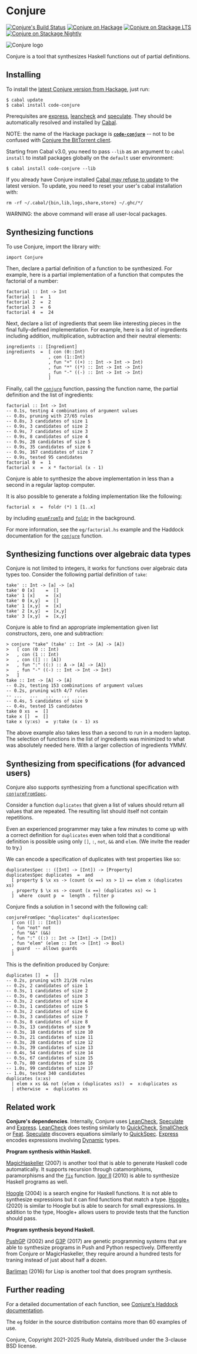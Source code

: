 Conjure
=======

[![Conjure's Build Status][build-status]][build-log]
[![Conjure on Hackage][hackage-version]][code-conjure-on-hackage]
[![Conjure on Stackage LTS][stackage-lts-badge]][code-conjure-on-stackage-lts]
[![Conjure on Stackage Nightly][stackage-nightly-badge]][code-conjure-on-stackage-nightly]

![Conjure logo][conjure-logo]

Conjure is a tool that synthesizes Haskell functions out of partial definitions.


Installing
----------

To install the [latest Conjure version from Hackage], just run:

	$ cabal update
	$ cabal install code-conjure

Prerequisites are [express], [leancheck] and [speculate].
They should be automatically resolved and installed by [Cabal].

NOTE: the name of the Hackage package is __[`code-conjure`]__
-- not to be confused with [Conjure the BitTorrent client].

Starting from Cabal v3.0, you need to pass `--lib` as an argument to
`cabal install` to install packages globally on the `default` user environment:

	$ cabal install code-conjure --lib

If you already have Conjure installed
[Cabal may refuse to update](https://github.com/haskell/cabal/issues/7373)
to the latest version.
To update, you need to reset your user's cabal installation with:

	rm -rf ~/.cabal/{bin,lib,logs,share,store} ~/.ghc/*/

WARNING: the above command will erase all user-local packages.


Synthesizing functions
----------------------

To use Conjure, import the library with:

	import Conjure

Then, declare a partial definition of a function to be synthesized.
For example,
here is a partial implementation of a function that computes the factorial of a number:

	factorial :: Int -> Int
	factorial 1  =  1
	factorial 2  =  2
	factorial 3  =  6
	factorial 4  =  24

Next, declare a list of ingredients that seem like interesting pieces
in the final fully-defined implementation.
For example,
here is a list of ingredients including
addition, multiplication, subtraction and their neutral elements:

	ingredients :: [Ingredient]
	ingredients  =  [ con (0::Int)
	                , con (1::Int)
	                , fun "+" ((+) :: Int -> Int -> Int)
	                , fun "*" ((*) :: Int -> Int -> Int)
	                , fun "-" ((-) :: Int -> Int -> Int)
	                ]

Finally, call the [`conjure`] function,
passing the function name, the partial definition and the list of ingredients:

	factorial :: Int -> Int
	-- 0.1s, testing 4 combinations of argument values
	-- 0.8s, pruning with 27/65 rules
	-- 0.8s, 3 candidates of size 1
	-- 0.9s, 3 candidates of size 2
	-- 0.9s, 7 candidates of size 3
	-- 0.9s, 8 candidates of size 4
	-- 0.9s, 28 candidates of size 5
	-- 0.9s, 35 candidates of size 6
	-- 0.9s, 167 candidates of size 7
	-- 0.9s, tested 95 candidates
	factorial 0  =  1
	factorial x  =  x * factorial (x - 1)

Conjure is able to synthesize the above implementation in less than a second
in a regular laptop computer.

It is also possible to generate a folding implementation
like the following:

	factorial x  =  foldr (*) 1 [1..x]

by including [`enumFromTo`] and [`foldr`] in the background.

For more information, see the `eg/factorial.hs` example and
the Haddock documentation for the [`conjure`] function.


Synthesizing functions over algebraic data types
------------------------------------------------

Conjure is not limited to integers,
it works for functions over algebraic data types too.
Consider the following partial definition of `take`:

	take' :: Int -> [a] -> [a]
	take' 0 [x]    =  []
	take' 1 [x]    =  [x]
	take' 0 [x,y]  =  []
	take' 1 [x,y]  =  [x]
	take' 2 [x,y]  =  [x,y]
	take' 3 [x,y]  =  [x,y]

Conjure is able to find an appropriate implementation
given list constructors, zero, one and subtraction:

	> conjure "take" (take' :: Int -> [A] -> [A])
	>   [ con (0 :: Int)
	>   , con (1 :: Int)
	>   , con ([] :: [A])
	>   , fun ":" ((:) :: A -> [A] -> [A])
	>   , fun "-" ((-) :: Int -> Int -> Int)
	>   ]
	take :: Int -> [A] -> [A]
	-- 0.2s, testing 153 combinations of argument values
	-- 0.2s, pruning with 4/7 rules
	-- ...   ...   ...   ...   ...
	-- 0.4s, 5 candidates of size 9
	-- 0.4s, tested 15 candidates
	take 0 xs  =  []
	take x []  =  []
	take x (y:xs)  =  y:take (x - 1) xs

The above example also takes less than a second to run in a modern laptop.
The selection of functions in the list of ingredients was minimized
to what was absolutely needed here.
With a larger collection of ingredients YMMV.


Synthesizing from specifications (for advanced users)
-----------------------------------------------------

Conjure also supports synthesizing from a functional specification
with [`conjureFromSpec`].

Consider a function `duplicates` that given a list of values
should return all values that are repeated.
The resulting list should itself not contain repetitions.

Even an experienced programmer
may take a few minutes to come up with a correct definition for `duplicates`
even when told that a conditional definition
is possible using only
`[]`,
`:`,
`not`,
`&&` and
`elem`.
(We invite the reader to try.)

We can encode a specification of duplicates with test properties like so:

	duplicatesSpec :: ([Int] -> [Int]) -> [Property]
	duplicatesSpec duplicates  =  and
	  [ property $ \x xs -> (count (x ==) xs > 1) == elem x (duplicates xs)
	  , property $ \x xs -> count (x ==) (duplicates xs) <= 1
	  ]  where  count p  =  length . filter p

Conjure finds a solution in 1 second
with the following call:

	conjureFromSpec "duplicates" duplicatesSpec
	  [ con ([] :: [Int])
	  , fun "not" not
	  , fun "&&" (&&)
	  , fun ":" ((:) :: Int -> [Int] -> [Int])
	  , fun "elem" (elem :: Int -> [Int] -> Bool)
	  , guard  -- allows guards
	  ]

This is the definition produced by Conjure:

	duplicates []  =  []
	-- 0.2s, pruning with 21/26 rules
	-- 0.2s, 2 candidates of size 1
	-- 0.3s, 1 candidates of size 2
	-- 0.3s, 0 candidates of size 3
	-- 0.3s, 2 candidates of size 4
	-- 0.3s, 1 candidates of size 5
	-- 0.3s, 2 candidates of size 6
	-- 0.3s, 3 candidates of size 7
	-- 0.3s, 8 candidates of size 8
	-- 0.3s, 13 candidates of size 9
	-- 0.3s, 18 candidates of size 10
	-- 0.3s, 21 candidates of size 11
	-- 0.3s, 28 candidates of size 12
	-- 0.3s, 39 candidates of size 13
	-- 0.4s, 54 candidates of size 14
	-- 0.5s, 67 candidates of size 15
	-- 0.7s, 80 candidates of size 16
	-- 1.0s, 99 candidates of size 17
	-- 1.0s, tested 340 candidates
	duplicates (x:xs)
	  | elem x xs && not (elem x (duplicates xs))  =  x:duplicates xs
	  | otherwise  =  duplicates xs


Related work
------------

__Conjure's dependencies__.
Internally, Conjure uses [LeanCheck], [Speculate] and [Express].
[LeanCheck] does testing similarly to [QuickCheck], [SmallCheck] or [Feat].
[Speculate] discovers equations similarly to [QuickSpec].
[Express] encodes expressions involving [Dynamic] types.

[Speculate]:  https://github.com/rudymatela/speculate
[Express]:    https://github.com/rudymatela/express
[QuickCheck]: https://hackage.haskell.org/package/QuickCheck
[smallcheck]: https://hackage.haskell.org/package/smallcheck
[Feat]:       https://hackage.haskell.org/package/testing-feat
[QuickSpec]:  https://hackage.haskell.org/package/quickspec
[Dynamic]:    https://hackage.haskell.org/package/base/docs/Data-Dynamic.html


__Program synthesis within Haskell.__

[MagicHaskeller]: https://hackage.haskell.org/package/MagicHaskeller
[Igor II]: https://cogsys.uni-bamberg.de/projects/effalip

[MagicHaskeller] (2007) is another tool
that is able to generate Haskell code automatically.
It supports recursion through
catamorphisms, paramorphisms and the [`fix`] function.
[Igor II] (2010) is able to synthesize Haskell
programs as well.

[Hoogle]: https://hoogle.haskell.org/
[Hoogle+]: https://hoogleplus.goto.ucsd.edu/

[Hoogle] (2004) is a search engine for Haskell functions.
It is not able to synthesize expressions
but it can find functions that match a type.
[Hoogle+] (2020) is similar to Hoogle
but is able to search for small expressions.
In addition to the type, Hoogle+ allows
users to provide tests that the function should pass.


__Program synthesis beyond Haskell.__

[PushGP]: https://github.com/lspector/Clojush
[G3P]: https://github.com/t-h-e/HeuristicLab.CFGGP

[PushGP] (2002) and [G3P] (2017) are genetic programming systems
that are able to synthesize programs in Push and Python respectively.
Differently from Conjure or MagicHaskeller,
they require around a hundred tests for traning
instead of just about half a dozen.

[Barliman]:       https://github.com/webyrd/Barliman

[Barliman] (2016) for Lisp is another tool that does program synthesis.


Further reading
---------------

For a detailed documentation of each function, see
[Conjure's Haddock documentation].

The `eg` folder in the source distribution
contains more than 60 examples of use.


Conjure, Copyright 2021-2025  Rudy Matela,
distribued under the 3-clause BSD license.


[Conjure's Haddock documentation]: https://hackage.haskell.org/package/code-conjure/docs/Conjure.html
[`conjure`]:             https://hackage.haskell.org/package/code-conjure/docs/Conjure.html#v:conjure
[`conjureFromSpec`]:     https://hackage.haskell.org/package/code-conjure/docs/Conjure.html#v:conjureFromSpec

[`foldr`]:               https://hackage.haskell.org/package/base/docs/Prelude.html#v:foldr
[`enumFromTo`]:          https://hackage.haskell.org/package/base/docs/Prelude.html#v:enumFromTo
[`fix`]:                 https://hackage.haskell.org/package/base/docs/Data-Function.html#v:fix
[`holds`]:               https://hackage.haskell.org/package/leancheck/docs/Test-LeanCheck.html#v:holds

[symbol `>`]: https://www.haskell.org/haddock/doc/html/ch03s08.html#idm140354810780208
[Template Haskell]: https://wiki.haskell.org/Template_Haskell

[conjure-logo]: https://github.com/rudymatela/conjure/raw/master/doc/conjure.svg?sanitize=true

[`code-conjure`]:                   https://hackage.haskell.org/package/code-conjure
[Conjure the BitTorrent client]:    https://hackage.haskell.org/package/conjure

[Cabal]:   https://www.haskell.org/cabal
[Haskell]: https://www.haskell.org/
[leancheck]:      https://hackage.haskell.org/package/leancheck
[LeanCheck]:      https://hackage.haskell.org/package/leancheck
[express]:        https://hackage.haskell.org/package/express
[speculate]:      https://hackage.haskell.org/package/speculate

[avoid using `cabal install`]:         https://github.com/haskell/cabal/issues/7373
[latest Conjure version from Hackage]: https://hackage.haskell.org/package/code-conjure

[build-log]:    https://github.com/rudymatela/conjure/actions/workflows/build.yml
[build-status]: https://github.com/rudymatela/conjure/actions/workflows/build.yml/badge.svg
[hackage-version]:                  https://img.shields.io/hackage/v/code-conjure.svg
[code-conjure-on-hackage]:          https://hackage.haskell.org/package/code-conjure
[stackage-lts-badge]:               https://stackage.org/package/code-conjure/badge/lts
[stackage-nightly-badge]:           https://stackage.org/package/code-conjure/badge/nightly
[code-conjure-on-stackage]:         https://stackage.org/package/code-conjure
[code-conjure-on-stackage-lts]:     https://stackage.org/lts/package/code-conjure
[code-conjure-on-stackage-nightly]: https://stackage.org/nightly/package/code-conjure
